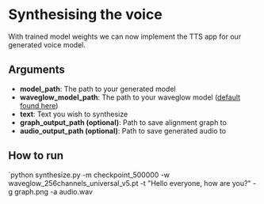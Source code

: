 # Synthesising the voice
With trained model weights we can now implement the TTS app for our generated voice model.

## Arguments
- **model_path**: The path to your generated model
- **waveglow_model_path**: The path to your waveglow model ([default found here](https://github.com/BenAAndrew/Voice-Cloning-Assets/raw/main/waveglow_256channels_universal_v5.pt))
- **text**: Text you wish to synthesize
- **graph_output_path (optional)**: Path to save alignment graph to
- **audio_output_path (optional)**: Path to save generated audio to

## How to run
`python synthesize.py -m checkpoint_500000 -w waveglow_256channels_universal_v5.pt -t "Hello everyone, how are you?" -g graph.png -a audio.wav
